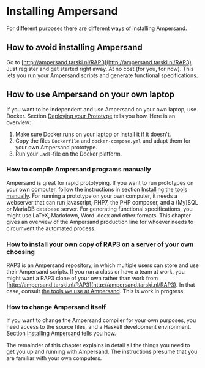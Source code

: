 # Installing Ampersand

For different purposes there are different ways of installing Ampersand.

## How to avoid installing Ampersand

Go to [http://ampersand.tarski.nl/RAP3](http://ampersand.tarski.nl/RAP3). Just register and get started right away. At no cost \(for you, for now\). This lets you run your Ampersand scripts and generate functional specifications.

## How to use Ampersand on your own laptop

If you want to be independent and use Ampersand on your own laptop, use Docker. Section [Deploying your Prototype](deploying-your-prototype-using-docker.md) tells you how. Here is an overview:

1. Make sure Docker runs on your laptop or install it if it doesn't.
2. Copy the files `Dockerfile` and `docker-compose.yml` and adapt them for your own Ampersand prototype.
3. Run your `.adl`-file on the Docker platform.

### How to compile Ampersand programs manually

Ampersand is great for rapid prototyping. If you want to run prototypes on your own computer, follow the instructions in section [Installing the tools manually](installing-the-tool.md). For running a prototype on your own computer, it needs a webserver that can run javascript, PHP7, the PHP composer, and a \(My\)SQL or MariaDB database server. For generating functional specifications, you might use LaTeX, Markdown, Word .docx and other formats. This chapter gives an overview of the Ampersand production line for whoever needs to circumvent the automated process.

### How to install your own copy of RAP3 on a server of your own choosing

RAP3 is an Ampersand repository, in which multiple users can store and use their Ampersand scripts. If you run a class or have a team at work, you might want a RAP3 clone of your own rather than work from [http://ampersand.tarski.nl/RAP3](http://ampersand.tarski.nl/RAP3). In that case, consult [the tools we use at Ampersand](https://ampersandtarski.gitbooks.io/the-tools-we-use-for-ampersand/content/installation_of_rap.html). This is work in progress.

### How to change Ampersand itself

If you want to change the Ampersand compiler for your own purposes, you need access to the source files, and a Haskell development environment. Section [Installing Ampersand](installing-the-tool.md) tells you how.

The remainder of this chapter explains in detail all the things you need to get you up and running with Ampersand. The instructions presume that you are familiar with your own computers.

